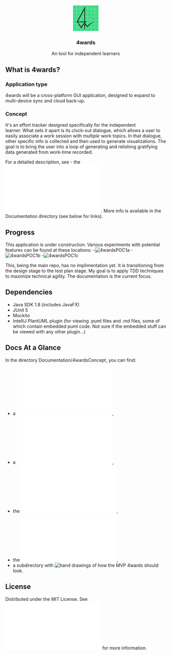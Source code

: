<br />

<p align="center">
  <a href="https://github.com/tunepruner/4wards">
    <img src="Documentation/Images/4wardsICON.png" alt="Logo" width="80" height="80">
  </a>

  <h3 align="center">4wards</h3>

  <p align="center">
    An tool for independent learners
    <br />
  </p>
</p>

## What is 4wards?
### Application type
4wards will be a cross-platform GUI application, designed to expand to 
multi-device sync and cloud back-up.
 
### Concept
It's an effort tracker designed specifically for the independent  
learner. What sets it apart is its clock-out dialogue, 
which allows a user to easily associate a work session with <i>multiple</i> 
work topics. In that dialogue, other specific info is collected and then used
to generate visualizations. The goal is to bring the user into a loop 
of generating and relishing gratifying data generated from work-time recorded.

For a detailed description, see - the ![MVP](Documentation/4wardsConcept/MVP.md).
More info is available in the Documentation directory (see below for links).

## Progress

This application is under construction. Various experiments with 
potential features can be found at these locations:
-![4wardsPOC1a](https://github.com/tunepruner/4wards_POC1.a_MultiList)
-![4wardsPOC1b](https://github.com/tunepruner/4wards_POC1.b_editor)
-![4wardsPOC1c](https://github.com/tunepruner/4wards_POC1.c_navigation)

This, being the main repo, has no implimentation yet. 
It is transitioning from the design stage to the test plan stage. 
My goal is to apply TDD techniques to maximize technical agility.
The documentation is the current focus. 

## Dependencies

- Java SDK 1.8 (includes JavaFX)
- JUnit 5
- Mockito
- IntelliJ PlantUML plugin (for viewing .puml files and .md files, 
some of which contain embedded puml code. Not sure if the embedded stuff can 
be viewed with any other plugin...)

## Docs At a Glance

In the directory Documentation/4wardsConcept, you can find:
- a ![problem statement](Documentation/4wardsConcept/ProblemStatements.md),
- a ![product vision](Documentation/4wardsConcept/ProductVision.md),
- the ![MVP requirements](Documentation/4wardsConcept/MVP.md),
- the ![post MVP overflow](Documentation/4wardsConcept/PostMvpOverflow.md),
- a subdirectory with ![hand drawings](Documentation/Drawings) of how the MVP 4wards should look.
 

## License

Distributed under the MIT License. See ![`LICENSE`](LICENSE.txt) for more information.
